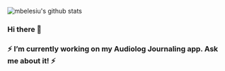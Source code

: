 
![mbelesiu's github stats](https://github-readme-stats.vercel.app/api?username=mbelesiu&show_icons=true&theme=vision-friendly-dark)
### Hi there 👋
### ⚡ I’m currently working on my Audiolog Journaling app. Ask me about it! ⚡
<!--### 🌱 I’m currently learning ... -->
<!--
**mbelesiu/mbelesiu** is a ✨ _special_ ✨ repository because its `README.md` (this file) appears on your GitHub profile.

Here are some ideas to get you started:

- 🔭 I’m currently working on ...
- 🌱 I’m currently learning ...
- 👯 I’m looking to collaborate on ...
- 🤔 I’m looking for help with ...
- 💬 Ask me about ...
- 📫 How to reach me: ...
- 😄 Pronouns: ...
- ⚡ Fun fact: ...
-->
